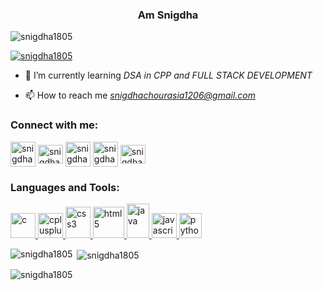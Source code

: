 <h3 align="center">Am Snigdha</h3>

<p align="left"> <img
        src="https://komarev.com/ghpvc/?username=snigdha1805&label=Profile%20views&color=0e75b6&style=flat"
        alt="snigdha1805" /> </p>

<p align="left"> <a href="https://github.com/ryo-ma/github-profile-trophy"><img
            src="https://github-profile-trophy.vercel.app/?username=snigdhachourasia1805" alt="snigdha1805" /></a> </p>

- 🌱 I’m currently learning *DSA in CPP and FULL STACK DEVELOPMENT*

- 📫 How to reach me *snigdhachourasia1206@gmail.com*

<h3 align="left">Connect with me:</h3>
<p align="left">
    <a href="https://linkedin.com/in/snigdha chourasia" target="blank"><img align="center"
            src="https://cdn-icons-png.flaticon.com/512/174/174857.png" alt="snigdha chourasia" height="40"
            width="40" /></a>
    <a href="https://www.codechef.com/users/snigdha1206" target="blank"><img align="center"
            src="https://cdn.jsdelivr.net/npm/simple-icons@3.1.0/icons/codechef.svg" alt="snigdha1206" height="30"
            width="40" /></a>
    <a href="https://www.hackerrank.com/snigdha0026" target="blank"><img align="center"
            src="https://upload.wikimedia.org/wikipedia/commons/thumb/4/40/HackerRank_Icon-1000px.png/800px-HackerRank_Icon-1000px.png"
            alt="snigdha0026" height="40" width="40" /></a>
    <a href="https://www.leetcode.com/snigdha1206" target="blank"><img align="center"
            src="https://leetcode.com/static/images/LeetCode_logo_rvs.png" alt="snigdha1206" height="40"
            width="40" /></a>
    <a href="https://auth.geeksforgeeks.org/user/snigdhachourasia" target="blank"><img align="center"
            src="https://repository-images.githubusercontent.com/389729275/371ba38b-8a03-4bff-916c-c3fa5396ceda"
            alt="snigdhachourasia" height="30" width="40" /></a>
</p>

<h3 align="left">Languages and Tools:</h3>
<p align="left">
    <a href="https://www.cprogramming.com/" target="_blank" rel="noreferrer"> <img
            src="https://upload.wikimedia.org/wikipedia/commons/thumb/1/18/C_Programming_Language.svg/1200px-C_Programming_Language.svg.png" alt="c" width="40"
            height="40" /> </a> <a href="https://www.w3schools.com/cpp/" target="_blank" rel="noreferrer"> <img
            src="https://upload.wikimedia.org/wikipedia/commons/thumb/1/18/ISO_C%2B%2B_Logo.svg/1822px-ISO_C%2B%2B_Logo.svg.png"
            alt="cplusplus" width="40" height="40" /> </a> <a href="https://www.w3schools.com/css/" target="_blank"
        rel="noreferrer"> <img
            src="https://upload.wikimedia.org/wikipedia/commons/thumb/d/d5/CSS3_logo_and_wordmark.svg/1200px-CSS3_logo_and_wordmark.svg.png"
            alt="css3" width="40" height="50" /> </a> <a href="https://www.w3.org/html/" target="_blank"
        rel="noreferrer"> <img
            src="https://img.freepik.com/free-icon/html-5_318-674234.jpg"
            alt="html5" width="50" height="50" /> </a> <a href="https://www.java.com" target="_blank" rel="noreferrer">
        <img src="https://upload.wikimedia.org/wikipedia/en/thumb/3/30/Java_programming_language_logo.svg/800px-Java_programming_language_logo.svg.png" alt="java"
            width="36" height="55" /> </a> <a href="https://developer.mozilla.org/en-US/docs/Web/JavaScript"
        target="_blank" rel="noreferrer"> <img src="https://e7.pngegg.com/pngimages/602/440/png-clipart-javascript-open-logo-number-js-angle-text-thumbnail.png"
            alt="javascript" width="40" height="40" /> </a> <a href="https://www.python.org" target="_blank"
        rel="noreferrer"> <img src="https://upload.wikimedia.org/wikipedia/commons/thumb/c/c3/Python-logo-notext.svg/1869px-Python-logo-notext.svg.png"
            alt="python" width="36" height="40" /> </a>
</p>

<p><img align="left"
        src="https://github-readme-stats.vercel.app/api/top-langs?username=snigdhachourasia1805&show_icons=true&locale=en&layout=compact"
        alt="snigdha1805" /></p>

<p>&nbsp;<img align="center"
        src="https://github-readme-stats.vercel.app/api?username=snigdhachourasia1805&show_icons=true&locale=en"
        alt="snigdha1805" /></p>

<p><img align="center" src="https://github-readme-streak-stats.herokuapp.com/?user=snigdhachourasia1805&"
        alt="snigdha1805"   /></p>

